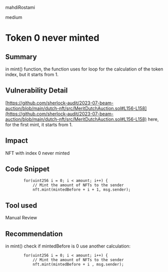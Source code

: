 mahdiRostami

medium

# Token 0 never minted

## Summary
in mint() function, the function uses for loop for the calculation of the token index, but it starts from 1.
## Vulnerability Detail
[https://github.com/sherlock-audit/2023-07-beam-auction/blob/main/dutch-nft/src/MeritDutchAuction.sol#L156-L158](https://github.com/sherlock-audit/2023-07-beam-auction/blob/main/dutch-nft/src/MeritDutchAuction.sol#L156-L158)
here, for the first mint, it starts from 1.
## Impact
NFT with index 0 never minted
## Code Snippet
```solidity
        for(uint256 i = 0; i < amount; i++) {
            // Mint the amount of NFTs to the sender
            nft.mint(mintedBefore + i + 1, msg.sender);
```
## Tool used

Manual Review

## Recommendation
in mint() check if mintedBefore is 0 use another calculation:
```solidity
        for(uint256 i = 0; i < amount; i++) {
            // Mint the amount of NFTs to the sender
            nft.mint(mintedBefore + i , msg.sender);
```